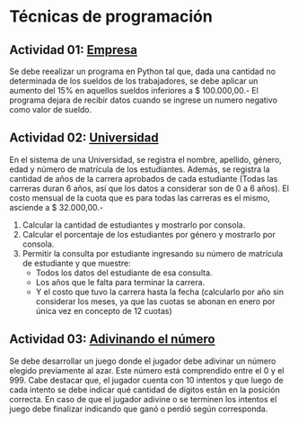 # Técnicas de programación

## Actividad 01: [Empresa](/tecnicas-de-programacion/actividad-01/empresa.py)

Se debe reealizar un programa en Python tal que, dada una cantidad no determinada de los sueldos de los trabajadores, se debe aplicar un aumento del 15% en aquellos sueldos inferiores a $ 100.000,00.- El programa dejara de recibir datos cuando se ingrese un numero negativo como valor de sueldo.

## Actividad 02: [Universidad](/tecnicas-de-programacion/actividad-02/universidad.py)

En el sistema de una Universidad, se registra el nombre, apellido, género, edad y número de matrícula de los estudiantes. Además, se registra la cantidad de años de la carrera aprobados de cada estudiante (Todas las carreras duran 6 años, así que los datos a considerar son de 0 a 6 años). El costo mensual de la cuota que es para todas las carreras es el mismo, asciende a $ 32.000,00.-
1. Calcular la cantidad de estudiantes y mostrarlo por consola.
2. Calcular el porcentaje de los estudiantes por género y mostrarlo por consola.
3. Permitir la consulta por estudiante ingresando su número de matrícula de estudiante y que muestre:
    * Todos los datos del estudiante de esa consulta.
    * Los años que le falta para terminar la carrera.
    * Y el costo que tuvo la carrera hasta la fecha (calcularlo por año sin considerar los meses, ya que las cuotas se abonan en enero por única vez en concepto de 12 cuotas)

## Actividad 03: [Adivinando el número](/tecnicas-de-programacion/actividad-03/adivinando_el_numero.py)

Se debe desarrollar un juego donde el jugador debe adivinar un número elegido previamente al azar. Este número está comprendido entre el 0 y el 999. Cabe destacar que, el jugador cuenta con 10 intentos y que luego de cada intento se debe indicar qué cantidad de dígitos están en la posición correcta. En caso de que el jugador adivine o se terminen los intentos el juego debe finalizar indicando que ganó o perdió según corresponda.